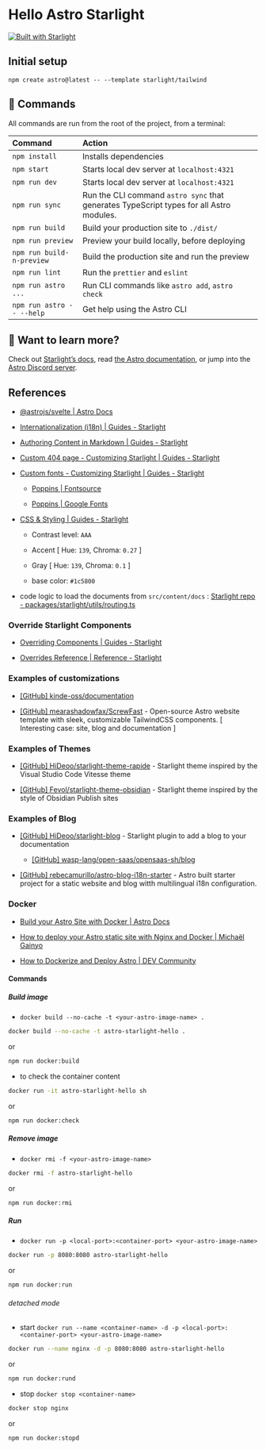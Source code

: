 # Hello Astro Starlight

[![Built with Starlight](https://astro.badg.es/v2/built-with-starlight/tiny.svg)](https://starlight.astro.build)

## Initial setup

```
npm create astro@latest -- --template starlight/tailwind
```

## 🧞 Commands

All commands are run from the root of the project, from a terminal:

| Command                   | Action                                                                                  |
| :------------------------ | :-------------------------------------------------------------------------------------- |
| `npm install`             | Installs dependencies                                                                   |
| `npm start`               | Starts local dev server at `localhost:4321`                                             |
| `npm run dev`             | Starts local dev server at `localhost:4321`                                             |
| `npm run sync`            | Run the CLI command `astro sync` that generates TypeScript types for all Astro modules. |
| `npm run build`           | Build your production site to `./dist/`                                                 |
| `npm run preview`         | Preview your build locally, before deploying                                            |
| `npm run build-n-preview` | Build the production site and run the preview                                           |
| `npm run lint`            | Run the `prettier` and `eslint`                                                         |
| `npm run astro ...`       | Run CLI commands like `astro add`, `astro check`                                        |
| `npm run astro -- --help` | Get help using the Astro CLI                                                            |

## 👀 Want to learn more?

Check out [Starlight’s docs](https://starlight.astro.build/), read [the Astro documentation](https://docs.astro.build), or jump into the [Astro Discord server](https://astro.build/chat).

## References

- [@astrojs/svelte | Astro Docs](https://docs.astro.build/en/guides/integrations-guide/svelte/)

- [Internationalization (i18n) | Guides - Starlight](https://starlight.astro.build/guides/i18n/)

- [Authoring Content in Markdown | Guides - Starlight](https://starlight.astro.build/guides/authoring-content/)

- [Custom 404 page - Customizing Starlight | Guides - Starlight](https://starlight.astro.build/guides/customization/#custom-404-page)

- [Custom fonts - Customizing Starlight | Guides - Starlight](https://starlight.astro.build/guides/customization/#custom-fonts)

  - [Poppins | Fontsource](https://fontsource.org/fonts/poppins)

  - [Poppins | Google Fonts](https://fonts.google.com/specimen/Poppins)

- [CSS & Styling | Guides - Starlight](https://starlight.astro.build/guides/css-and-tailwind/#color-theme-editor)

  - Contrast level: `AAA`

  - Accent [ Hue: `139`, Chroma: `0.27` ]

  - Gray [ Hue: `139`, Chroma: `0.1` ]

  - base color: `#1c5800`

- code logic to load the documents from `src/content/docs` : [Starlight repo - packages/starlight/utils/routing.ts](https://github.com/withastro/starlight/blob/6f3202b3eb747de8a1cfcba001ab618d5fdee44a/packages/starlight/utils/routing.ts)

### Override Starlight Components

- [Overriding Components | Guides - Starlight](https://starlight.astro.build/guides/overriding-components/)

- [Overrides Reference | Reference - Starlight](https://starlight.astro.build/reference/overrides/)

### Examples of customizations

- [[GitHub] kinde-oss/documentation](https://github.com/kinde-oss/documentation)

- [[GitHub] mearashadowfax/ScrewFast](https://github.com/mearashadowfax/ScrewFast) - Open-source Astro website template with sleek, customizable TailwindCSS components. [ Interesting case: site, blog and documentation ]

### Examples of Themes

- [[GitHub] HiDeoo/starlight-theme-rapide](https://github.com/HiDeoo/starlight-theme-rapide) - Starlight theme inspired by the Visual Studio Code Vitesse theme

- [[GitHub] Fevol/starlight-theme-obsidian](https://github.com/Fevol/starlight-theme-obsidian) - Starlight theme inspired by the style of Obsidian Publish sites

### Examples of Blog

- [[GitHub] HiDeoo/starlight-blog](https://github.com/HiDeoo/starlight-blog) - Starlight plugin to add a blog to your documentation

  - [[GitHub] wasp-lang/open-saas/opensaas-sh/blog](https://github.com/wasp-lang/open-saas/tree/main/opensaas-sh/blog)

- [[GitHub] rebecamurillo/astro-blog-i18n-starter](https://github.com/rebecamurillo/astro-blog-i18n-starter) - Astro built starter project for a static website and blog witth multilingual i18n configuration.

### Docker

- [Build your Astro Site with Docker | Astro Docs](https://docs.astro.build/en/recipes/docker/)

- [How to deploy your Astro static site with Nginx and Docker | Michaël Gainyo](https://michaelgainyo.github.io/blog/deploy-astro-build-static-site-with-docker-nginx/)

- [How to Dockerize and Deploy Astro | DEV Community](https://dev.to/code42cate/how-to-dockerize-and-deploy-astro-6ll)

#### Commands

##### Build image

- `docker build --no-cache -t <your-astro-image-name> .`

```sh
docker build --no-cache -t astro-starlight-hello .
```

or

```sh
npm run docker:build
```

- to check the container content

```sh
docker run -it astro-starlight-hello sh
```

or

```sh
npm run docker:check
```

##### Remove image

- `docker rmi -f <your-astro-image-name>`

```sh
docker rmi -f astro-starlight-hello
```

or

```sh
npm run docker:rmi
```

##### Run

- `docker run -p <local-port>:<container-port> <your-astro-image-name>`

```sh
docker run -p 8080:8080 astro-starlight-hello
```

or

```sh
npm run docker:run
```

###### detached mode

- start `docker run --name <container-name> -d -p <local-port>:<container-port> <your-astro-image-name>`

```sh
docker run --name nginx -d -p 8080:8080 astro-starlight-hello
```

or

```sh
npm run docker:rund
```

- stop `docker stop <container-name>`

```sh
docker stop nginx
```

or

```sh
npm run docker:stopd
```
